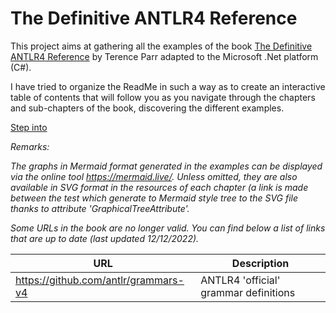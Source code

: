 # The Definitive ANTLR4 Reference

This project aims at gathering all the examples of the book [The Definitive ANTLR4 Reference](https://amzn.eu/d/cqjZfEa) by Terence Parr adapted to the Microsoft .Net platform (C#).

I have tried to organize the ReadMe in such a way as to create an interactive table of contents that will follow you as you navigate through the chapters and sub-chapters of the book, discovering the different examples.

[Step into](Reefact.BookExamples.Antlr4)

_Remarks:_

_The graphs in Mermaid format generated in the examples can be displayed via the online tool https://mermaid.live/. Unless omitted, they are also available in SVG format in the resources of each chapter (a link is made between the test which generate to Mermaid style tree to the SVG file thanks to attribute 'GraphicalTreeAttribute'._

_Some URLs in the book are no longer valid. You can find below a list of links that are up to date (last updated 12/12/2022)._

|  URL  |  Description  |
| ----- | ------------- |
| https://github.com/antlr/grammars-v4 | ANTLR4 'official' grammar definitions | 

